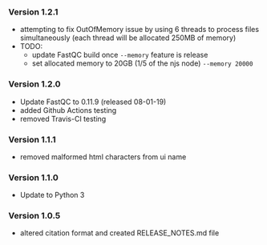 ### Version 1.2.1
- attempting to fix OutOfMemory issue by using 6 threads to process files simultaneously (each thread will be allocated 250MB of memory)
- TODO: 
  - update FastQC build once `--memory` feature is release
  - set allocated memory to 20GB (1/5 of the njs node) `--memory 20000`

### Version 1.2.0
- Update FastQC to 0.11.9 (released 08-01-19)
- added Github Actions testing
- removed Travis-CI testing

### Version 1.1.1
- removed malformed html characters from ui name

### Version 1.1.0
- Update to Python 3

### Version 1.0.5
- altered citation format and created RELEASE_NOTES.md file
